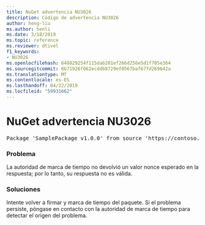 ```yaml
---
title: NuGet advertencia NU3026
description: Código de advertencia NU3026
author: heng-liu
ms.author: henli
ms.date: 3/18/2019
ms.topic: reference
ms.reviewer: dtivel
f1_keywords:
- NU3026
ms.openlocfilehash: 648829254f115dab201ef266d256e5d1f705e364
ms.sourcegitcommit: 6b71926f062ecddb8729ef8567baf67fd269642a
ms.translationtype: MT
ms.contentlocale: es-ES
ms.lasthandoff: 04/22/2019
ms.locfileid: "59931662"
---
```

# <a name="nuget-warning-nu3026"></a>NuGet advertencia NU3026

<pre>Package 'SamplePackage v1.0.0' from source 'https://contoso.com/index.json': The timestamp response is invalid. Nonces did not match.</pre>

### <a name="issue"></a>Problema

La autoridad de marca de tiempo no devolvió un valor nonce esperado en la respuesta; por lo tanto, su respuesta no es válida.


### <a name="solution"></a>Soluciones

Intente volver a firmar y marca de tiempo del paquete. Si el problema persiste, póngase en contacto con la autoridad de marca de tiempo para detectar el origen del problema.
